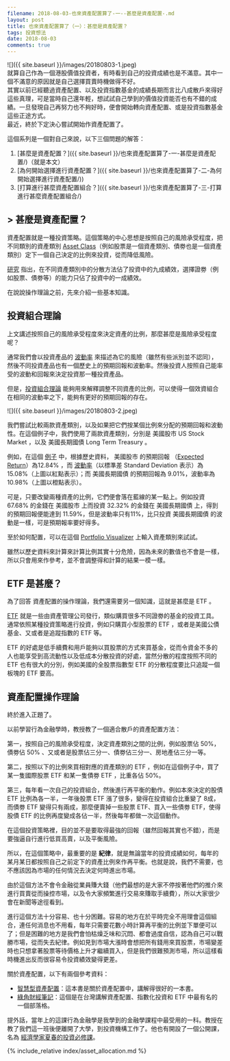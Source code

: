 ```yaml
---
filename: 2018-08-03-也來資產配置算了-一--甚麼是資產配置-.md
layout: post
title: 也來資產配置算了（一）：甚麼是資產配置？
tags: 投資想法
date: 2018-08-03
comments: true
---
```


![]({{ site.baseurl }}/images/20180803-1.jpeg)  
就算自己作為一個港股價值投資者，有時看到自己的投資成績也是不滿意。其中一個不滿意的原因就是自己選擇買賣時機做得不好。  
其實以前已經聽過資產配置、以及投資指數基金的成績長期而言比八成散戶來得好這些真理，可是當時自己還年輕，想試試自己學到的價值投資能否也有不錯的成績。一旦發現自己再努力也不夠好時，便會開始轉向資產配置、或是投資指數基金這些正途方式。  
最近，終於下定決心嘗試開始作資產配置了。

這個系列是一個對自己來說，以下三個問題的解答：

1. [甚麼是資產配置？]({{ site.baseurl }}/也來資產配置算了-一-甚麼是資產配置/)（就是本文）
2. [為何開始選擇進行資產配置？]({{ site.baseurl }}/也來資產配置算了-二-為何開始選擇進行資產配置/))
3. [打算進行甚麼資產配置組合？]({{ site.baseurl }}/也來資產配置算了-三-打算進行甚麼資產配置組合/)

## > 甚麼是資產配置？

資產配置就是一種投資策略。這個策略的中心思想是按照自己的風險承受程度，把不同類別的資產類別 [Asset Class](https://www.investopedia.com/terms/a/assetclasses.asp)（例如股票是一個資產類別、債劵也是一個資產類別）定下一個自己決定的比例來投資，從而降低風險。

[研究](https://www.cfapubs.org/doi/pdf/10.2469/faj.v66.n2.4) 指出，在不同資產類別中的分散方法佔了投資中的九成績效，選擇證劵（例如股票、債劵等）的能力只佔了投資中的一成績效。

在說說操作理論之前，先來介紹一些基本知識。

## 投資組合理論

上文講述按照自己的風險承受程度來決定資產的比例，那麼甚麼是風險承受程度呢？

通常我們會以投資產品的 [波動率](https://www.investopedia.com/terms/v/volatility.asp) 來描述為它的風險（雖然有些派別並不認同），然後不同投資產品也有一個歷史上的預期回報和波動率。然後投資人按照自己能率受的波動和回報來決定投資那一種投資產品。

但是，[投資組合理論](https://www.investopedia.com/terms/m/modernportfoliotheory.asp) 能夠用來解釋調整不同資產的比例，可以使得一個效資組合在相同的波動率之下，能夠有更好的預期回報的存在。

![]({{ site.baseurl }}/images/20180803-2.jpeg)

我們嘗試比較兩款資產類別，以及如果把它們按某個比例來分配的預期回報和波動性。在這個例子中，我們使用了兩款資產類別，分別是 美國股市 US Stock Market ，以及 美國長期國債 Long Term Treasury 。

例如，在這個 [例子](https://www.portfoliovisualizer.com/efficient-frontier?s=y&endYear=2018&startYear=1978&asset1=TotalStockMarket&asset2=LongTreasury) 中，根據歷史資料， 美國股市 的預期回報 （[Expected Return](https://www.investopedia.com/terms/e/expectedreturn.asp)）為12.84% ，而 [波動率](https://www.investopedia.com/terms/v/volatility.asp)（以標準差 Standard Deviation 表示）為15.08%（上圖以紅點表示）；而 美國長期國債 的預期回報為 9.01%，波動率為 10.98%（上圖以橙點表示）。

可是，只要改變兩種資產的比例，它們便會落在藍線的某一點上。例如投資 67.68% 的金錢在 美國股市 上而投資 32.32% 的金錢在 美國長期國債 上，得到的預期回報便能達到 11.59%，但是波動率只有11%，比只投資 美國長期國債 的波動是一樣，可是預期報率要好得多。

至於如何配置，可以在這個 [Portfolio Visualizer](https://www.portfoliovisualizer.com/efficient-frontier?s=y&endYear=2018&startYear=1978&asset1=TotalStockMarket&asset2=LongTreasury) 上輸入資產類別來試試。

雖然以歷史資料來計算來計算比例其實十分危險，因為未來的數值也不會是一樣，所以只會用來作參考，並不會調整得和計算的結果一模一樣。

## ETF 是甚麼？

為了回答 資產配置的操作理論，我們還需要另一個知識，這就是甚麼是 ETF 。

[ETF](https://zh.m.wikipedia.org/wiki/ETF) 就是一些由資產管理公司發行，類似購買很多不同證劵的基金的投資工具。通常依照某種投資策略進行投資，例如只購買小型股票的 ETF ，或者是美國公債基金、又或者是追蹤指數的 ETF 等。

ETF 的好處是低手續費和用戶能夠以買股票的方式來買基金，從而令資金不多的人也能享受到高流動性以及低成本分散投資的好處，當然分散的程度按照不同的 ETF 也有很大的分別，例如美國的全股票指數型 ETF 的分散程度要比只追蹤一個板塊的 ETF 要高。

## 資產配置操作理論

終於進入正題了。

以前學習行為金融學時，教授教了一個適合散戶的資產配置方法：

第一，按照自己的風險承受程度，決定資產類別之間的比例，例如股票佔 50%，債劵佔 50% 、又或者是股票佔三分一、債劵佔三分一、房地產佔三分一等。

第二，按照以下的比例來買相對應的資產類別的 ETF ，例如在這個例子中，買了某一隻國際股票 ETF 和某一隻債劵 ETF ，比重各佔 50%。

第三，每年看一次自己的投資組合，然後進行再平衡的動作。例如本來決定的股債 ETF 比例為各一半，一年後股票 ETF 漲了很多，變得在投資組合比重變了 8成，而債劵 ETF 變得只有兩成，那麼便賣掉一些股票 ETF、買入一些債劵 ETF，使得股債 ETF 的比例再度變成各佔一半，然後每年都做一次這個動作。

在這個投資策略裡，目的並不是要取得最強的回報（雖然回報其實也不錯），而是要強逼自行進行低買高賣，以及平衡風險。

所以，在這個策略中，最重要的是 **紀律**，就是無論當年的投資成績如何，每年的某月某日都按照自己之前定下的資產比例來作再平衡。也就是說，我們不需要，也不應該因為市場的任何情況去決定何時進出市場。

由於這個方法不會令金融從業員賺大錢（他們最想的是大家不停按著他們的推介來進行買賣從而操控市場，以及令大家頻繁進行交易來賺取手續費），所以大家很少會在新聞等途徑看到。

進行這個方法十分容易、也十分困難。容易的地方在於平時完全不用理會這個組合，連任何消息也不用看，每年只需要花數小時計算再平衡的比例並下單便可以了；但是困難的地方是我們會怕枯燥乏味和沉悶、都會過度自信，認為自己可以戰勝市場，從而失去紀律。例如見到市場大漲時會想把所有錢用來買股票，市場變差時也只想拿著股票等待價格上升才繼續買入，但是我們很難預測市場，所以這樣看時機進出反而很容易令投資績效變得更差。

關於資產配置，以下有兩個參考資料：

* [智慧型資產配置](http://www.books.com.tw/products/0010396232)：這本書是關於資產配置中，講解得很好的一本書。
* [綠角財經筆記](http://greenhornfinancefootnote.blogspot.com)：這個是在台灣講解資產配置、指數化投資和 ETF 中最有名的一個部落格。

提外話，當年上的這課行為金融學是我學到的金融學課程中最受用的一科。教授在教了我們這一班後便離開了大學，到投資機構工作了。他也有開設了一個公開課，名為 [經濟學家夏春的投資必修課](https://www.ximalaya.com/shangye/10600563/)。

{% include_relative index/asset_allocation.md %}